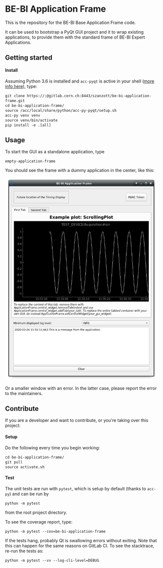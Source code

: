 # BE-BI Application Frame

This is the repository for the BE-BI Base Application Frame code.

It can be used to bootstrap a PyQt GUI project and it to wrap existing applications,
to provide them with the standard frame of BE-BI Expert Applications.


## Getting started

#### Install
Assuming Python 3.6 is installed and `acc-pyqt` is active in your shell
([more info here](https://wikis.cern.ch/display/ACCPY/PyQt+distribution)), type:
```
git clone https://:@gitlab.cern.ch:8443/szanzott/be-bi-application-frame.git
cd be-bi-application-frame/
source /acc/local/share/python/acc-py-pyqt/setup.sh
acc-py venv venv
source venv/bin/activate
pip install -e .[all]
```

## Usage
To start the GUI as a standalone application, type

```
empty-application-frame
```

You should see the frame with a dummy application in the center, like this:

![](images/application-frame.png)

Or a smaller window with an error. In the latter case, please report the error to the maintainers.


## Contribute
If you are a developer and want to contribute, or you're taking over this project:

#### Setup
Do the following every time you begin working:
```
cd be-bi-application-frame/
git pull
source activate.sh
```

#### Test
The unit tests are run with `pytest`, which is setup by default (thanks to `acc-py`) and can be run by
```
python -m pytest
```
from the root project directory.

To see the coverage report, type:
```
python -m pytest --cov=be-bi-application-frame
```

If the tests hang, probably Qt is swallowing errors without exiting. Note that
this can happen for the same reasons on GitLab CI. To see the stacktrace,
re-run the tests as:
```
python -m pytest --vv --log-cli-level=DEBUG
```

